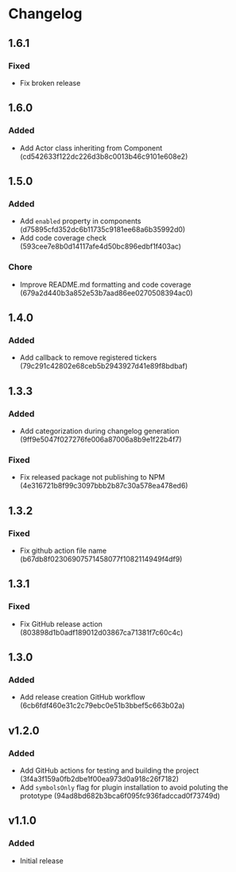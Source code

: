 # Changelog

## 1.6.1
### Fixed
- Fix broken release

## 1.6.0
### Added
- Add Actor class inheriting from Component (cd542633f122dc226d3b8c0013b46c9101e608e2)

## 1.5.0
### Added
- Add `enabled` property in components (d75895cfd352dc6b11735c9181ee68a6b35992d0)
- Add code coverage check (593cee7e8b0d14117afe4d50bc896edbf1f403ac)

### Chore
- Improve README.md formatting and code coverage (679a2d440b3a852e53b7aad86ee0270508394ac0)

## 1.4.0
### Added
- Add callback to remove registered tickers (79c291c42802e68ceb5b2943927d41e89f8bdbaf)

## 1.3.3
### Added
- Add categorization during changelog generation (9ff9e5047f027276fe006a87006a8b9e1f22b4f7)

### Fixed
- Fix released package not publishing to NPM (4e316721b8f99c3097bbb2b87c30a578ea478ed6)

## 1.3.2
### Fixed
- Fix github action file name (b67db8f02306907571458077f1082114949f4df9)

## 1.3.1
### Fixed
- Fix GitHub release action (803898d1b0adf189012d03867ca71381f7c60c4c)

## 1.3.0
### Added
- Add release creation GitHub workflow (6cb6fdf460e31c2c79ebc0e51b3bbef5c663b02a)

## v1.2.0
### Added
- Add GitHub actions for testing and building the project (3f4a3f159a0fb2dbe1f00ea973d0a918c26f7182)
- Add `symbolsOnly` flag for plugin installation to avoid poluting the prototype (94ad8bd682b3bca6f095fc936fadccad0f73749d)

## v1.1.0
### Added
- Initial release